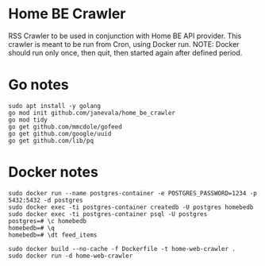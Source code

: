 # Home BE Crawler

RSS Crawler to be used in conjunction with Home BE API provider. This crawler is meant to be run from Cron, using Docker run. NOTE: Docker should run only once, then quit, then started again after defined period.

# Go notes
```
sudo apt install -y golang
go mod init github.com/janevala/home_be_crawler
go mod tidy
go get github.com/mmcdole/gofeed
go get github.com/google/uuid
go get github.com/lib/pq
```

# Docker notes
```
sudo docker run --name postgres-container -e POSTGRES_PASSWORD=1234 -p 5432:5432 -d postgres
sudo docker exec -ti postgres-container createdb -U postgres homebedb
sudo docker exec -ti postgres-container psql -U postgres
postgres=# \c homebedb
homebedb=# \q
homebedb=# \dt feed_items

sudo docker build --no-cache -f Dockerfile -t home-web-crawler .
sudo docker run -d home-web-crawler
```
